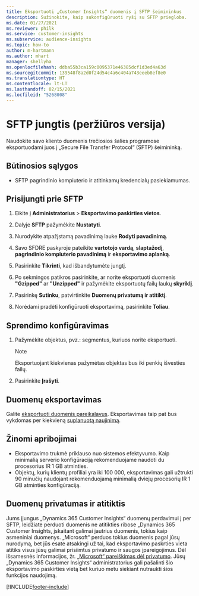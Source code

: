 ```yaml
---
title: Eksportuoti „Customer Insights“ duomenis į SFTP šeimininkus
description: Sužinokite, kaip sukonfigūruoti ryšį su SFTP priegloba.
ms.date: 01/27/2021
ms.reviewer: philk
ms.service: customer-insights
ms.subservice: audience-insights
ms.topic: how-to
author: m-hartmann
ms.author: mhart
manager: shellyha
ms.openlocfilehash: ddba55b3ca159c0095371e46385dcf1d3ed4a63d
ms.sourcegitcommit: 139548f8a2d0f24d54c4a6c404a743eeeb8ef8e0
ms.translationtype: HT
ms.contentlocale: lt-LT
ms.lasthandoff: 02/15/2021
ms.locfileid: "5268008"
---
```

# <a name="connector-for-sftp-preview"></a>SFTP jungtis (peržiūros versija)

Naudokite savo kliento duomenis trečiosios šalies programose eksportuodami juos į „Secure File Transfer Protocol“ (SFTP) šeimininką.

## <a name="prerequisites"></a>Būtinosios sąlygos

- SFTP pagrindinio kompiuterio ir atitinkamų kredencialų pasiekiamumas.

## <a name="connect-to-sftp"></a>Prisijungti prie SFTP

1. Eikite į **Administratorius** > **Eksportavimo paskirties vietos**.

1. Dalyje **SFTP** pažymėkite **Nustatyti**.

1. Nurodykite atpažįstamą pavadinimą lauke **Rodyti pavadinimą**.

1. Savo SFDRE paskyroje pateikite **vartotojo vardą**, **slaptažodį**, **pagrindinio kompiuterio pavadinimą** ir **eksportavimo aplanką**.

1. Pasirinkite **Tikrinti**, kad išbandytumėte jungtį.

1. Po sekmingos patikros pasirinkite, ar norite eksportuoti duomenis **"Gzipped"** ar **"Unzipped"** ir pažymėkite eksportuotų failų laukų **skyriklį**.

1. Pasirinkę **Sutinku**, patvirtinkite **Duomenų privatumą ir atitiktį**.

1. Norėdami pradėti konfigūruoti eksportavimą, pasirinkite **Toliau**.

## <a name="configure-the-export"></a>Sprendimo konfigūravimas

1. Pažymėkite objektus, pvz.: segmentus, kuriuos norite eksportuoti.

   > [!NOTE]
   > Eksportuojant kiekvienas pažymėtas objektas bus iki penkių išvesties failų. 

1. Pasirinkite **Įrašyti**.

## <a name="export-the-data"></a>Duomenų eksportavimas

Galite [eksportuoti duomenis pareikalavus](export-destinations.md). Eksportavimas taip pat bus vykdomas per kiekvieną [suplanuotą naujinimą](system.md#schedule-tab).

## <a name="known-limitations"></a>Žinomi apribojimai

- Eksportavimo trukmė priklauso nuo sistemos efektyvumo. Kaip minimalią serverio konfigūraciją rekomenduojame naudoti du procesorius IR 1 GB atminties. 
- Objektų, kurių klientų profiliai yra iki 100 000, eksportavimas gali užtrukti 90 minučių naudojant rekomenduojamą minimalią dviejų procesorių IR 1 GB atminties konfigūraciją. 

## <a name="data-privacy-and-compliance"></a>Duomenų privatumas ir atitiktis

Jums įjungus „Dynamics 365 Customer Insights“ duomenų perdavimui į per SFTP, leidžiate perduoti duomenis ne atitikties ribose „Dynamics 365 Customer Insights, įskaitant galimai jautrius duomenis, tokius kaip asmeniniai duomenys. „Microsoft“ perduos tokius duomenis pagal jūsų nurodymą, bet jūs esate atsakingi už tai, kad eksportavimo paskrties vieta atitiks visus jūsų galimai prisiimtus privatumo ir saugos įpareigojimus. Dėl išsamesnės informacijos, žr. [„Microsoft“ pareiškimas dėl privatumo](https://go.microsoft.com/fwlink/?linkid=396732).
Jūsų „Dynamics 365 Customer Insights“ administratorius gali pašalinti šio eksportavimo paskirties vietą bet kuriuo metu siekiant nutraukti šios funkcijos naudojimą.


[!INCLUDE[footer-include](../includes/footer-banner.md)]